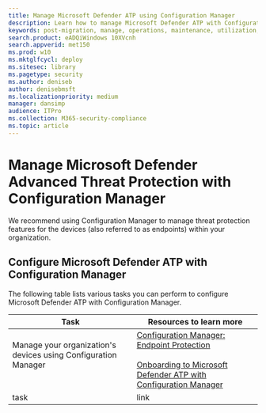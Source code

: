 ```yaml
---
title: Manage Microsoft Defender ATP using Configuration Manager
description: Learn how to manage Microsoft Defender ATP with Configuration Manager
keywords: post-migration, manage, operations, maintenance, utilization, Configuration Manager, windows defender advanced threat protection, atp, edr
search.product: eADQiWindows 10XVcnh
search.appverid: met150
ms.prod: w10
ms.mktglfcycl: deploy
ms.sitesec: library
ms.pagetype: security
ms.author: deniseb
author: denisebmsft
ms.localizationpriority: medium
manager: dansimp
audience: ITPro
ms.collection: M365-security-compliance 
ms.topic: article
---
```


# Manage Microsoft Defender Advanced Threat Protection with Configuration Manager

We recommend using Configuration Manager to manage threat protection features for the devices (also referred to as endpoints) within your organization. 

## Configure Microsoft Defender ATP with Configuration Manager

The following table lists various tasks you can perform to configure Microsoft Defender ATP with Configuration Manager.

|Task  |Resources to learn more  |
|---------|---------|
|Manage your organization's devices using Configuration Manager <br/><br/>    |[Configuration Manager: Endpoint Protection](https://docs.microsoft.com/mem/configmgr/protect/deploy-use/endpoint-protection)  <br/><br/>[Onboarding to Microsoft Defender ATP with Configuration Manager](https://docs.microsoft.com/mem/configmgr/protect/deploy-use/defender-advanced-threat-protection#about-onboarding-to-atp-with-configuration-manager)      |
|task   |link       |


